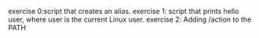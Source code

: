 exercise 0:script that creates an alias.
exercise 1: script that prints hello user, where user is the current Linux user.
exercise 2: Adding /action to the PATH
